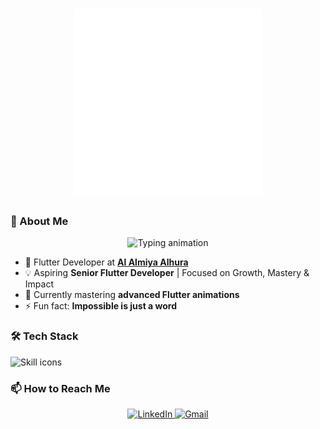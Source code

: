 <h1 align="center">
  <!-- GitHub-hosted Lottie Animation -->
  <img src="https://github.com/muathsharawy99/muathsharawy99/raw/main/good_morning.gif" alt="Good Morning" width="300" height-"300">
</h1>

### 🚀 About Me
<!-- Text animation only -->
<p align="center">
  <img src="https://readme-typing-svg.demolab.com?font=Fira+Code&duration=3000&pause=1000&color=02569B&center=true&width=500&lines=Crafting+exceptional+mobile+experiences;Turning+ideas+into+reality;Clean+code+enthusiast;Impossible+is+just+a+word!&repeat=true" alt="Typing animation" />
</p>

- 💼 Flutter Developer at **[Al Almiya Alhura](https://www.linkedin.com/company/alalmiyaalhura/)**
- 💡 Aspiring **Senior Flutter Developer** | Focused on Growth, Mastery & Impact
- 🌱 Currently mastering **advanced Flutter animations**
- ⚡ Fun fact: **Impossible is just a word**

### 🛠 Tech Stack
<!-- Simple animated icons -->
<p align="left">
  <img src="https://skillicons.dev/icons?i=flutter,dart,firebase,figma,git,github,vscode&theme=light&perline=4" alt="Skill icons" />
</p>

### 📫 How to Reach Me
<p align="center">
  <!-- LinkedIn with subtle hover animation -->
  <a href="https://linkedin.com/in/muathsharawy99" target="_blank">
    <img alt="LinkedIn" src="https://img.shields.io/badge/-LinkedIn-0077B5?style=for-the-badge&logo=linkedin&logoColor=white"/>
  </a>
  
  <!-- Gmail with subtle hover animation -->
  <a href="mailto:muath0sharawy@gmail.com">
    <img alt="Gmail" src="https://img.shields.io/badge/-Gmail-D14836?style=for-the-badge&logo=gmail&logoColor=white"/>
  </a>

